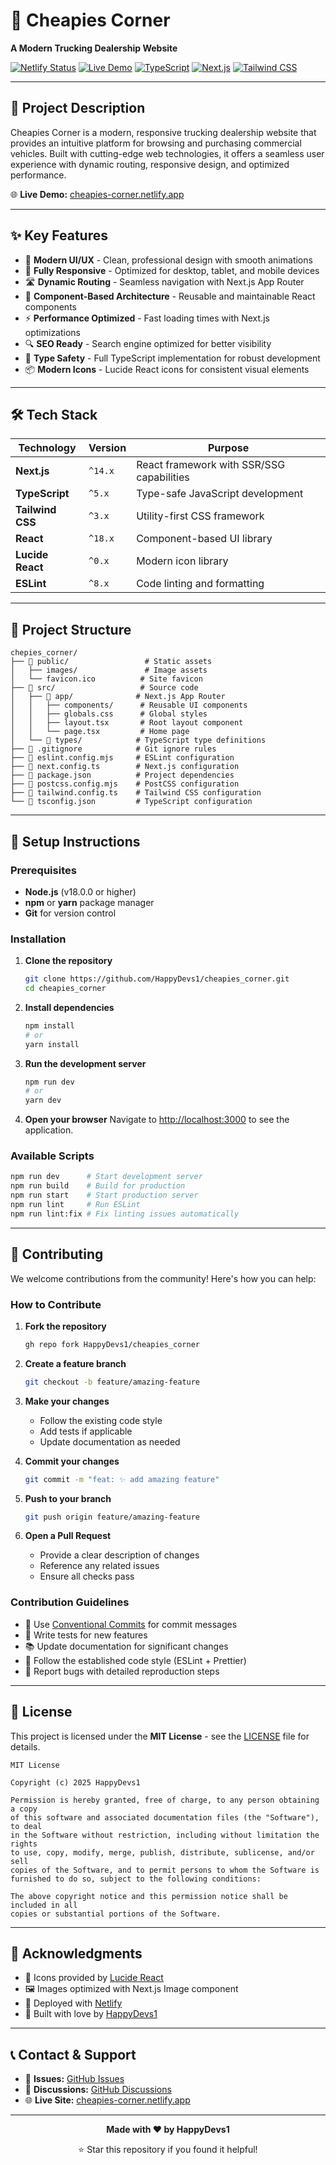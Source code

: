 # 🚛 Cheapies Corner

**A Modern Trucking Dealership Website**

[![Netlify Status](https://api.netlify.com/api/v1/badges/your-badge-id/deploy-status)](https://app.netlify.com/sites/cheapies-corner/deploys)
[![Live Demo](https://img.shields.io/badge/Live%20Demo-Visit%20Site-brightgreen)](https://cheapies-corner.netlify.app/)
[![TypeScript](https://img.shields.io/badge/TypeScript-007ACC?style=flat&logo=typescript&logoColor=white)](https://www.typescriptlang.org/)
[![Next.js](https://img.shields.io/badge/Next.js-000000?style=flat&logo=next.js&logoColor=white)](https://nextjs.org/)
[![Tailwind CSS](https://img.shields.io/badge/Tailwind_CSS-38B2AC?style=flat&logo=tailwind-css&logoColor=white)](https://tailwindcss.com/)

---

## 📖 Project Description

Cheapies Corner is a modern, responsive trucking dealership website that provides an intuitive platform for browsing and purchasing commercial vehicles. Built with cutting-edge web technologies, it offers a seamless user experience with dynamic routing, responsive design, and optimized performance.

🌐 **Live Demo:** [cheapies-corner.netlify.app](https://cheapies-corner.netlify.app/)

---

## ✨ Key Features

- 🚀 **Modern UI/UX** - Clean, professional design with smooth animations
- 📱 **Fully Responsive** - Optimized for desktop, tablet, and mobile devices
- 🛣️ **Dynamic Routing** - Seamless navigation with Next.js App Router
- 🎨 **Component-Based Architecture** - Reusable and maintainable React components
- ⚡ **Performance Optimized** - Fast loading times with Next.js optimizations
- 🔍 **SEO Ready** - Search engine optimized for better visibility
- 🎯 **Type Safety** - Full TypeScript implementation for robust development
- 📦 **Modern Icons** - Lucide React icons for consistent visual elements

---

## 🛠️ Tech Stack

| Technology | Version | Purpose |
|------------|---------|----------|
| **Next.js** | `^14.x` | React framework with SSR/SSG capabilities |
| **TypeScript** | `^5.x` | Type-safe JavaScript development |
| **Tailwind CSS** | `^3.x` | Utility-first CSS framework |
| **React** | `^18.x` | Component-based UI library |
| **Lucide React** | `^0.x` | Modern icon library |
| **ESLint** | `^8.x` | Code linting and formatting |

---

## 📁 Project Structure

```
chepies_corner/
├── 📁 public/                 # Static assets
│   ├── images/               # Image assets
│   └── favicon.ico          # Site favicon
├── 📁 src/                   # Source code
│   ├── 📁 app/              # Next.js App Router
│   │   ├── components/      # Reusable UI components
│   │   ├── globals.css      # Global styles
│   │   ├── layout.tsx       # Root layout component
│   │   └── page.tsx         # Home page
│   └── 📁 types/            # TypeScript type definitions
├── 📄 .gitignore            # Git ignore rules
├── 📄 eslint.config.mjs     # ESLint configuration
├── 📄 next.config.ts        # Next.js configuration
├── 📄 package.json          # Project dependencies
├── 📄 postcss.config.mjs    # PostCSS configuration
├── 📄 tailwind.config.ts    # Tailwind CSS configuration
└── 📄 tsconfig.json         # TypeScript configuration
```

---

## 🚀 Setup Instructions

### Prerequisites

- **Node.js** (v18.0.0 or higher)
- **npm** or **yarn** package manager
- **Git** for version control

### Installation

1. **Clone the repository**
   ```bash
   git clone https://github.com/HappyDevs1/cheapies_corner.git
   cd cheapies_corner
   ```

2. **Install dependencies**
   ```bash
   npm install
   # or
   yarn install
   ```

3. **Run the development server**
   ```bash
   npm run dev
   # or
   yarn dev
   ```

4. **Open your browser**
   Navigate to [http://localhost:3000](http://localhost:3000) to see the application.

### Available Scripts

```bash
npm run dev      # Start development server
npm run build    # Build for production
npm run start    # Start production server
npm run lint     # Run ESLint
npm run lint:fix # Fix linting issues automatically
```

---

## 🤝 Contributing

We welcome contributions from the community! Here's how you can help:

### How to Contribute

1. **Fork the repository**
   ```bash
   gh repo fork HappyDevs1/cheapies_corner
   ```

2. **Create a feature branch**
   ```bash
   git checkout -b feature/amazing-feature
   ```

3. **Make your changes**
   - Follow the existing code style
   - Add tests if applicable
   - Update documentation as needed

4. **Commit your changes**
   ```bash
   git commit -m "feat: ✨ add amazing feature"
   ```

5. **Push to your branch**
   ```bash
   git push origin feature/amazing-feature
   ```

6. **Open a Pull Request**
   - Provide a clear description of changes
   - Reference any related issues
   - Ensure all checks pass

### Contribution Guidelines

- 📝 Use [Conventional Commits](https://www.conventionalcommits.org/) for commit messages
- 🧪 Write tests for new features
- 📚 Update documentation for significant changes
- 🎨 Follow the established code style (ESLint + Prettier)
- 🐛 Report bugs with detailed reproduction steps

---

## 📝 License

This project is licensed under the **MIT License** - see the [LICENSE](LICENSE) file for details.

```
MIT License

Copyright (c) 2025 HappyDevs1

Permission is hereby granted, free of charge, to any person obtaining a copy
of this software and associated documentation files (the "Software"), to deal
in the Software without restriction, including without limitation the rights
to use, copy, modify, merge, publish, distribute, sublicense, and/or sell
copies of the Software, and to permit persons to whom the Software is
furnished to do so, subject to the following conditions:

The above copyright notice and this permission notice shall be included in all
copies or substantial portions of the Software.
```

---

## 🌟 Acknowledgments

- 🎨 Icons provided by [Lucide React](https://lucide.dev/)
- 🖼️ Images optimized with Next.js Image component
- 🚀 Deployed with [Netlify](https://netlify.com/)
- 💪 Built with love by [HappyDevs1](https://github.com/HappyDevs1)

---

## 📞 Contact & Support

- 🐛 **Issues:** [GitHub Issues](https://github.com/HappyDevs1/cheapies_corner/issues)
- 💬 **Discussions:** [GitHub Discussions](https://github.com/HappyDevs1/cheapies_corner/discussions)
- 🌐 **Live Site:** [cheapies-corner.netlify.app](https://cheapies-corner.netlify.app/)

---

<div align="center">
  <p><strong>Made with ❤️ by HappyDevs1</strong></p>
  <p>⭐ Star this repository if you found it helpful!</p>
</div>

